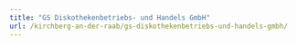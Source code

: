 ```yaml
---
title: "GS Diskothekenbetriebs- und Handels GmbH"
url: /kirchberg-an-der-raab/gs-diskothekenbetriebs-und-handels-gmbh/
---
```

